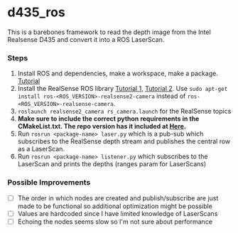 # d435_ros


This is a barebones framework to read the depth image from the Intel Realsense D435 and convert it into a ROS LaserScan.

### Steps

1.  Install ROS and dependencies, make a workspace, make a package. [Tutorial](http://wiki.ros.org/ROS/Tutorials)
2.  Install the RealSense ROS library [Tutorial 1](https://github.com/IntelRealSense/realsense-ros), [Tutorial 2](http://wiki.ros.org/realsense_camera). Use `sudo apt-get install ros-<ROS_VERSION>-realsense2-camera` instead of `ros-<ROS_VERSION>-realsense-camera`.
3.  `roslaunch realsense2_camera rs_camera.launch` for the RealSense topics
4.  **Make sure to include the correct python requirements in the CMakeList.txt. The repo version has it included at [Here](https://github.com/christoaluckal/d435_ros/blob/bac3eaae333b0a07f7266159a4188bfc1f1b4b7c/package/CMakeLists.txt#L180).**
5.  Run `rosrun <package-name> laser.py` which is a pub-sub which subscribes to the RealSense depth stream and publishes the central row as a LaserScan.
6.  Run `rosrun <package-name> listener.py` which subscribes to the LaserScan and prints the depths (ranges param for LaserScans)


### Possible Improvements
- [ ] The order in which nodes are created and publish/subscribe are just made to be functional so additional optimization might be possible
- [ ] Values are hardcoded since I have limited knowledge of LaserScans
- [ ] Echoing the nodes seems slow so I'm not sure about performance
